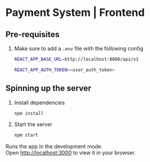 # Payment System | Frontend

## Pre-requisites

1. Make sure to add a `.env` file with the following config
    ```bash
    REACT_APP_BASE_URL=http://localhost:8000/api/v1

    REACT_APP_AUTH_TOKEN=<user_auth_token>
    ```

## Spinning up the server

1. Install dependencies
    ```bash
    npm install
    ```

2. Start the server
    ```bash
    npm start
    ```

Runs the app in the development mode.\
Open [http://localhost:3000](http://localhost:3000) to view it in your browser.

